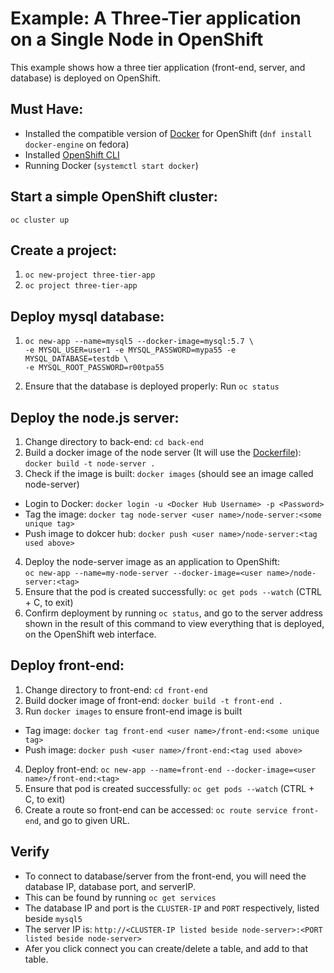 # Example: A Three-Tier application on a Single Node in OpenShift
This example shows how a three tier application (front-end, server, and database) is deployed on OpenShift.  
## Must Have:  
* Installed the compatible version of [Docker](https://www.docker.com/) for OpenShift (`dnf install docker-engine` on fedora)  
* Installed [OpenShift CLI](https://github.com/openshift/origin)  
* Running Docker (`systemctl start docker`) 

## Start a simple OpenShift cluster:  
`oc cluster up`  
## Create a project:  
1. `oc new-project three-tier-app`  
2. `oc project three-tier-app`  
## Deploy mysql database:
1. `oc new-app --name=mysql5 --docker-image=mysql:5.7 \`  
        `-e MYSQL_USER=user1 -e MYSQL_PASSWORD=mypa55 -e MYSQL_DATABASE=testdb \`  
        `-e MYSQL_ROOT_PASSWORD=r00tpa55`  
        
2. Ensure that the database is deployed properly: Run `oc status`  
## Deploy the node.js server:
1. Change directory to back-end: `cd back-end`  
2. Build a docker image of the node server (It will use the [Dockerfile](https://github.com/mathu97/OpenShift-Example/blob/master/Dockerfile)):  
  `docker build -t node-server .`
3. Check if the image is built: `docker images` (should see an image called node-server)  
  * Login to Docker: `docker login -u <Docker Hub Username> -p <Password>`
  * Tag the image: `docker tag node-server <user name>/node-server:<some unique tag>`
  * Push image to dokcer hub: `docker push <user name>/node-server:<tag used above>` 
4. Deploy the node-server image as an application to OpenShift:  
  `oc new-app --name=my-node-server --docker-image=<user name>/node-server:<tag>`
5. Ensure that the pod is created successfully: `oc get pods --watch` (CTRL + C, to exit)  
6. Confirm deployment by running `oc status`, and go to the server address shown in the result of this command to view everything that is deployed, on the OpenShift web interface.  
## Deploy front-end:
1. Change directory to front-end: `cd front-end`  
2. Build docker image of front-end: `docker build -t front-end .`  
3. Run `docker images` to ensure front-end image is built
  * Tag image: `docker tag front-end <user name>/front-end:<some unique tag>`
  * Push image: `docker push <user name>/front-end:<tag used above>`
4. Deploy front-end: `oc new-app --name=front-end --docker-image=<user name>/front-end:<tag>`
5. Ensure that pod is created successfully: `oc get pods --watch` (CTRL + C, to exit)  
6. Create a route so front-end can be accessed: `oc route service front-end`, and go to given URL.

## Verify  
* To connect to database/server from the front-end, you will need the database IP, database port, and serverIP.  
* This can be found by running `oc get services`  
* The database IP and port is the `CLUSTER-IP` and `PORT` respectively, listed beside `mysql5`
* The server IP is: `http://<CLUSTER-IP listed beside node-server>:<PORT listed beside node-server>`
* Afer you click connect you can create/delete a table, and add to that table.
